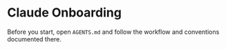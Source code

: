 # Claude Onboarding

Before you start, open `AGENTS.md` and follow the workflow and conventions documented there.
